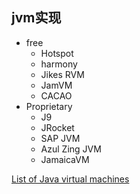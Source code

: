 

## jvm实现

* free
  * Hotspot
  * harmony
  * Jikes RVM
  * JamVM
  * CACAO
* Proprietary
  * J9
  * JRocket
  * SAP JVM
  * Azul Zing JVM
  * JamaicaVM

[ List of Java virtual machines](http://en.wikipedia.org/wiki/List_of_Java_virtual_machines)





